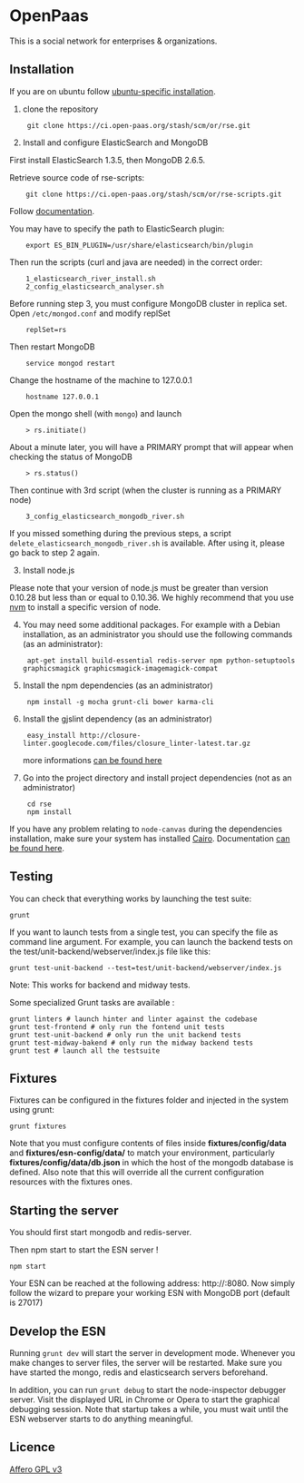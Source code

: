 OpenPaas
=======

This is a social network for enterprises & organizations.

Installation
------------

If you are on ubuntu follow [ubuntu-specific installation](https://ci.open-paas.org/stash/projects/OR/repos/rse/doc/elasticsearch).

1. clone the repository

        git clone https://ci.open-paas.org/stash/scm/or/rse.git

2. Install and configure ElasticSearch and MongoDB

First install ElasticSearch 1.3.5, then MongoDB 2.6.5.

Retrieve source code of rse-scripts:

        git clone https://ci.open-paas.org/stash/scm/or/rse-scripts.git

Follow [documentation](https://ci.open-paas.org/stash/projects/OR/repos/rse-scripts/browse/elasticsearch).

You may have to specify the path to ElasticSearch plugin:

        export ES_BIN_PLUGIN=/usr/share/elasticsearch/bin/plugin

Then run the scripts (curl and java are needed) in the correct order:

        1_elasticsearch_river_install.sh
        2_config_elasticsearch_analyser.sh

Before running step 3, you must configure MongoDB cluster in replica set. Open `/etc/mongod.conf` and modify replSet

        replSet=rs

Then restart MongoDB

        service mongod restart

Change the hostname of the machine to 127.0.0.1

        hostname 127.0.0.1

Open the mongo shell (with `mongo`) and launch

        > rs.initiate()

About a minute later, you will have a PRIMARY prompt that will appear when checking the status of MongoDB

        > rs.status()

Then continue with 3rd script (when the cluster is running as a PRIMARY node)

        3_config_elasticsearch_mongodb_river.sh

If you missed something during the previous steps, a script `delete_elasticsearch_mongodb_river.sh` is available. After using it, please go back to step 2 again.

3. Install node.js

Please note that your version of node.js must be greater than version 0.10.28 but less than or equal to 0.10.36. We highly recommend that you use [nvm](https://github.com/creationix/nvm) to install a specific version of node.

4. You may need some additional packages. For example with a Debian installation, as an administrator you should use the following commands (as an administrator):

        apt-get install build-essential redis-server npm python-setuptools graphicsmagick graphicsmagick-imagemagick-compat

5. Install the npm dependencies (as an administrator)

        npm install -g mocha grunt-cli bower karma-cli

6. Install the gjslint dependency (as an administrator)

        easy_install http://closure-linter.googlecode.com/files/closure_linter-latest.tar.gz

    more informations [can be found here](https://developers.google.com/closure/utilities/docs/linter_howto)

7. Go into the project directory and install project dependencies (not as an administrator)

        cd rse
        npm install

If you have any problem relating to `node-canvas` during the dependencies installation,
make sure your system has installed [Cairo](http://cairographics.org/). Documentation [can be found here](https://github.com/Automattic/node-canvas).

Testing
-------

You can check that everything works by launching the test suite:

    grunt

If you want to launch tests from a single test, you can specify the file as command line argument.
For example, you can launch the backend tests on the test/unit-backend/webserver/index.js file like this:

    grunt test-unit-backend --test=test/unit-backend/webserver/index.js

Note: This works for backend and midway tests.

Some specialized Grunt tasks are available :

    grunt linters # launch hinter and linter against the codebase
    grunt test-frontend # only run the fontend unit tests
    grunt test-unit-backend # only run the unit backend tests
    grunt test-midway-bakend # only run the midway backend tests
    grunt test # launch all the testsuite

Fixtures
--------

Fixtures can be configured in the fixtures folder and injected in the system using grunt:

    grunt fixtures

Note that you must configure contents of files inside **fixtures/config/data** and **fixtures/esn-config/data/** to match your environment, particularly **fixtures/config/data/db.json** in which the host of the mongodb database is defined. Also note that this will override all the current configuration resources with the fixtures ones.

Starting the server
------------------

You should first start mongodb and redis-server.

Then npm start to start the ESN server !

    npm start


Your ESN can be reached at the following address: http://<ip>:8080. Now simply follow the wizard to
prepare your working ESN with MongoDB port (default is 27017)


Develop the ESN
---------------

Running `grunt dev` will start the server in development mode. Whenever you
make changes to server files, the server will be restarted. Make sure you have
started the mongo, redis and elasticsearch servers beforehand.

In addition, you can run `grunt debug` to start the node-inspector debugger
server. Visit the displayed URL in Chrome or Opera to start the graphical
debugging session. Note that startup takes a while, you must wait until the ESN
webserver starts to do anything meaningful.

Licence
-------

[Affero GPL v3](http://www.gnu.org/licenses/agpl-3.0.html)
